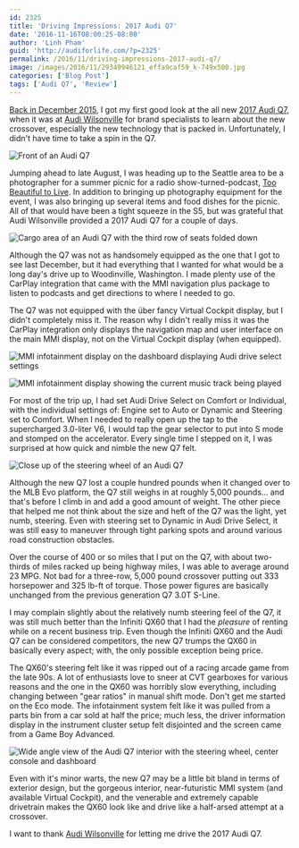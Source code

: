 ```yaml
---
id: 2325
title: 'Driving Impressions: 2017 Audi Q7'
date: '2016-11-16T08:00:25-08:00'
author: 'Linh Pham'
guid: 'http://audiforlife.com/?p=2325'
permalink: /2016/11/driving-impressions-2017-audi-q7/
image: /images/2016/11/29349946121_effa9caf59_k-749x500.jpg
categories: ['Blog Post']
tags: ['Audi Q7', 'Review']
---
```


[Back in December 2015](/2015/12/in-photos-and-quick-impressions-the-new-2017-audi-q7/), I got my first good look at the all new [2017 Audi Q7](https://www.audiusa.com/models/audi-q7), when it was at [Audi Wilsonville](http://www.audiwilsonville.com/) for brand specialists to learn about the new crossover, especially the new technology that is packed in. Unfortunately, I didn't have time to take a spin in the Q7.

![Front of an Audi Q7](/images/2016/11/D8E_4078_Large.jpg)

Jumping ahead to late August, I was heading up to the Seattle area to be a photographer for a summer picnic for a radio show-turned-podcast, [Too Beautiful to Live](https://tbtl.net/). In addition to bringing up photography equipment for the event, I was also bringing up several items and food dishes for the picnic. All of that would have been a tight squeeze in the S5, but was grateful that Audi Wilsonville provided a 2017 Audi Q7 for a couple of days.

![Cargo area of an Audi Q7 with the third row of seats folded down](/images/2016/11/D8E_4037_Large.jpg)

Although the Q7 was not as handsomely equipped as the one that I got to see last December, but it had everything that I wanted for what would be a long day's drive up to Woodinville, Washington. I made plenty use of the CarPlay integration that came with the MMI navigation plus package to listen to podcasts and get directions to where I needed to go.

The Q7 was not equipped with the über fancy Virtual Cockpit display, but I didn't completely miss it. The reason why I didn't really miss it was the CarPlay integration only displays the navigation map and user interface on the main MMI display, not on the Virtual Cockpit display (when equipped).

![MMI infotainment display on the dashboard displaying Audi drive select settings](/images/2016/11/D8E_4070_Large.jpg)

![MMI infotainment display showing the current music track being played](/images/2016/11/D8E_4057_Large.jpg)

For most of the trip up, I had set Audi Drive Select on Comfort or Individual, with the individual settings of: Engine set to Auto or Dynamic and Steering set to Comfort. When I needed to really open up the tap to the supercharged 3.0-liter V6, I would tap the gear selector to put into S mode and stomped on the accelerator. Every single time I stepped on it, I was surprised at how quick and nimble the new Q7 felt.

![Close up of the steering wheel of an Audi Q7](/images/2016/11/D8E_4067_Large.jpg)

Although the new Q7 lost a couple hundred pounds when it changed over to the MLB Evo platform, the Q7 still weighs in at roughly 5,000 pounds... and that's before I climb in and add a good amount of weight. The other piece that helped me not think about the size and heft of the Q7 was the light, yet numb, steering. Even with steering set to Dynamic in Audi Drive Select, it was still easy to maneuver through tight parking spots and around various road construction obstacles.

Over the course of 400 or so miles that I put on the Q7, with about two-thirds of miles racked up being highway miles, I was able to average around 23 MPG. Not bad for a three-row, 5,000 pound crossover putting out 333 horsepower and 325 lb-ft of torque. Those power figures are basically unchanged from the previous generation Q7 3.0T S-Line.

I may complain slightly about the relatively numb steering feel of the Q7, it was still much better than the Infiniti QX60 that I had the _pleasure_ of renting while on a recent business trip. Even though the Infiniti QX60 and the Audi Q7 can be considered competitors, the new Q7 trumps the QX60 in basically every aspect; with, the only possible exception being price.

The QX60's steering felt like it was ripped out of a racing arcade game from the late 90s. A lot of enthusiasts love to sneer at CVT gearboxes for various reasons and the one in the QX60 was horribly slow everything, including changing between "gear ratios" in manual shift mode. Don't get me started on the Eco mode. The infotainment system felt like it was pulled from a parts bin from a car sold at half the price; much less, the driver information display in the instrument cluster setup felt disjointed and the screen came from a Game Boy Advanced.

![Wide angle view of the Audi Q7 interior with the steering wheel, center console and dashboard](/images/2016/11/D8E_4051_Large.jpg)

Even with it's minor warts, the new Q7 may be a little bit bland in terms of exterior design, but the gorgeous interior, near-futuristic MMI system (and available Virtual Cockpit), and the venerable and extremely capable drivetrain makes the QX60 look like and drive like a half-arsed attempt at a crossover.

I want to thank [Audi Wilsonville](http://www.audiwilsonville.com/) for letting me drive the 2017 Audi Q7.
